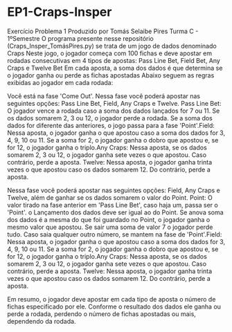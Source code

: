 # EP1-Craps-Insper
Exercício Problema 1
Produzido por Tomás Selaibe Pires Turma C - 1ºSemestre
O programa presente nesse repositório (Craps_Insper_TomásPires.py) se trata de um jogo de dados denominado Craps
Neste jogo, o jogador começa com 100 fichas e deve apostar em rodadas consecutivas em 4 tipos de apostas: Pass Line Bet, Field Bet, Any Craps e Twelve Bet
Em cada aposta, a soma dos dados é que determina se o jogador ganha ou perde as fichas apostadas
Abaixo seguem as regras exibidas ao jogador em cada rodada:

Você está na fase 'Come Out'. Nessa fase você poderá apostar nas seguintes opções: Pass Line Bet, Field, Any Craps e Twelve. Pass Line Bet: O jogador vence a rodada caso a soma dos dados lançados for 7 ou 11. Se os dados somarem 2, 3 ou 12, o jogador perde a rodada. Se a soma dos dados for diferente das anteriores, o jogo passa para a fase 'Point'.Field: Nessa aposta, o jogador ganha o que apostou caso a soma dos dados for 3, 4, 9, 10 ou 11. Se a soma for 2, o jogador ganha o dobro que apostou e, se for 12, o jogador ganha o triplo.Any Craps: Nessa aposta, se os dados somarem 2, 3 ou 12, o jogador ganha sete vezes o que apostou. Caso contrário, perde a aposta. Twelve: Nessa aposta, o jogador ganha trinta vezes o que apostou caso os dados somarem 12. Do contrário, perde a aposta.

Nessa fase você poderá apostar nas seguintes opções: Field, Any Craps e Twelve, além de ganhar se os dados somarem o valor do Point. Point: O valor tirado na fase anterior em 'Pass Line Bet', caso haja um, passa ser o 'Point'. o Lançamento dos dados deve ser igual ao do Point. Se anova soma dos dados é a mesma do que foi guardado no Point, o jogador ganha o mesmo valor que apostou. Se sair uma soma de valor 7 o jogador perde tudo. Caso saia qualquer outro número, se mantem na fase de 'Point'.Field: Nessa aposta, o jogador ganha o que apostou caso a soma dos dados for 3, 4, 9, 10 ou 11. Se a soma for 2, o jogador ganha o dobro que apostou e, se for 12, o jogador ganha o triplo.Any Craps: Nessa aposta, se os dados somarem 2, 3 ou 12, o jogador ganha sete vezes o que apostou. Caso contrário, perde a aposta. Twelve: Nessa aposta, o jogador ganha trinta vezes o que apostou caso os dados somarem 12. Do contrário, perde a aposta.

Em resumo, o jogador deve apostar em cada tipo de aposta o número de fichas especificado por ele. Conforme o resultado dos dados ele ganha ou perde a rodada, perdendo o número de fichas apostadas ou mais, dependendo da rodada.
